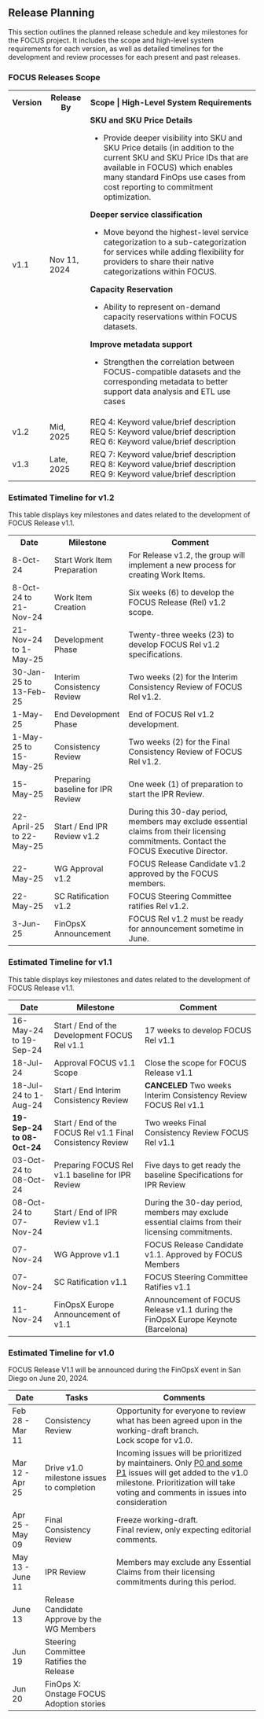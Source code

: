 ## Release Planning 
This section outlines the planned release schedule and key milestones for the FOCUS project. It includes the scope and high-level system requirements for each version, as well as detailed timelines for the development and review processes for each present and past releases. 

### FOCUS Releases Scope
<table>
    <tr>
        <th>Version</th>
        <th>Release By</th>
        <th>Scope | High-Level System Requirements</th>
    </tr>
    <tr>
        <td>v1.1</td>
        <td>Nov 11, 2024</td>
        <td>
            <strong>SKU and SKU Price Details</strong>
            <ul>
                <li>Provide deeper visibility into SKU and SKU Price details (in addition to the current SKU and SKU Price IDs that are available in FOCUS) which enables many standard FinOps use cases from cost reporting to commitment optimization.
                </li>
            </ul>
            <strong>Deeper service classification</strong>
            <ul>
                <li>Move beyond the highest-level service categorization to a sub-categorization for services while adding flexibility for providers to share their native categorizations within FOCUS.
                </li>
            </ul>
            <strong>Capacity Reservation</strong>
            <ul>
                <li>Ability to represent on-demand capacity reservations within FOCUS datasets.
                </li>
            </ul>
            <strong>Improve metadata support</strong>
            <ul>
                <li>Strengthen the correlation between FOCUS-compatible datasets and the corresponding metadata to better support data analysis and ETL use cases
                </li>
            </ul>
        </td>
    </tr>
    <tr>
        <td>v1.2</td>
        <td>Mid, 2025</td>
        <td>
            REQ 4: Keyword value/brief description<br>
            REQ 5: Keyword value/brief description<br>
            REQ 6: Keyword value/brief description
        </td>
    </tr>
    <tr>
        <td>v1.3</td>
        <td>Late, 2025</td>
        <td>
            REQ 7: Keyword value/brief description<br>
            REQ 8: Keyword value/brief description<br>
            REQ 9: Keyword value/brief description
        </td>
    </tr>
</table>

### Estimated Timeline for v1.2
This table displays key milestones and dates related to the development of FOCUS Release v1.1.
<table>
  <tr>
    <th>Date</th>
    <th>Milestone</th>
    <th>Comment</th>
  </tr>
  <tr>
    <td>8-Oct-24</td>
    <td>Start Work Item Preparation</td>
    <td>For Release v1.2, the group will implement a new process for creating Work Items.</td>
  </tr>
  <tr>
    <td>8-Oct-24 to 21-Nov-24</td>
    <td>Work Item Creation</td>
    <td>Six weeks (6) to develop the FOCUS Release (Rel) v1.2 scope.</td>
  </tr>
  <tr>
    <td>21-Nov-24 to 1-May-25</td>
    <td>Development Phase</td>
    <td>Twenty-three weeks (23) to develop FOCUS Rel v1.2 specifications.</td>
  </tr>
  <tr>
    <td>30-Jan-25 to 13-Feb-25</td>
    <td>Interim Consistency Review</td>
    <td>Two weeks (2) for the Interim Consistency Review of FOCUS Rel v1.2.</td>
  </tr>
  <tr>
    <td>1-May-25</td>
    <td>End Development Phase</td>
    <td>End of FOCUS Rel v1.2 development.</td>
  </tr>
  <tr>
    <td>1-May-25 to 15-May-25</td>
    <td>Consistency Review</td>
    <td>Two weeks (2) for the Final Consistency Review of FOCUS Rel v1.2.</td>
  </tr>
  <tr>
    <td>15-May-25</td>
    <td>Preparing baseline for IPR Review</td>
    <td>One week (1) of preparation to start the IPR Review.</td>
  </tr>
  <tr>
    <td>22-April-25 to 22-May-25</td>
    <td>Start / End IPR Review v1.2</td>
    <td>During this 30-day period, members may exclude essential claims from their licensing commitments. Contact the FOCUS Executive Director.</td>
  </tr>
  <tr>
    <td>22-May-25</td>
    <td>WG Approval v1.2</td>
    <td>FOCUS Release Candidate v1.2 approved by the FOCUS members.</td>
  </tr>
  <tr>
    <td>22-May-25</td>
    <td>SC Ratification v1.2</td>
    <td>FOCUS Steering Committee ratifies Rel v1.2.</td>
  </tr>
  <tr>
    <td>3-Jun-25</td>
    <td>FinOpsX Announcement</td>
    <td>FOCUS Rel v1.2 must be ready for announcement sometime in June.</td>
  </tr>
</table>

### Estimated Timeline for v1.1
This table displays key milestones and dates related to the development of FOCUS Release v1.1.
<table>
    <thead>
        <tr>
            <th>Date</th>
            <th>Milestone</th>
            <th>Comment</th>
        </tr>
    </thead>
    <tbody>
        <tr>
            <td>16-May-24 to 19-Sep-24</td>
            <td>Start / End of the Development FOCUS Rel v1.1</td>
            <td>17 weeks to develop FOCUS Rel v1.1</td>
        </tr>
        <tr>
            <td>18-Jul-24</td>
            <td>Approval FOCUS v1.1 Scope</td>
            <td>Close the scope for FOCUS Release v1.1</td>
        </tr>
        <tr>
            <td>18-Jul-24 to 1-Aug-24</td>
            <td>Start / End Interim Consistency Review</td>
            <td><strong>CANCELED</strong> Two weeks Interim Consistency Review FOCUS Rel v1.1</td>
        </tr>
        <tr>
            <td><strong>19-Sep-24 to 08-Oct-24</strong></td>
            <td>Start / End of the FOCUS Rel v1.1 Final Consistency Review</td>
            <td>Two weeks Final Consistency Review FOCUS Rel v1.1</td>
        </tr>
        <tr>
            <td>03-Oct-24 to 08-Oct-24</td>
            <td>Preparing FOCUS Rel v1.1 baseline for IPR Review</td>
            <td>Five days to get ready the baseline Specifications for IPR Review</td>
        </tr>
        <tr>
            <td>08-Oct-24 to 07-Nov-24</td>
            <td>Start / End of IPR Review v1.1</td>
            <td>During the 30-day period, members may exclude essential claims from their licensing commitments.</td>
        </tr>
        <tr>
            <td>07-Nov-24</td>
            <td>WG Approve v1.1</td>
            <td>FOCUS Release Candidate v1.1. Approved by FOCUS Members</td>
        </tr>
        <tr>
            <td>07-Nov-24</td>
            <td>SC Ratification v1.1</td>
            <td>FOCUS Steering Committee Ratifies v1.1</td>
        </tr>
        <tr>
            <td>11-Nov-24</td>
            <td>FinOpsX Europe Announcement of v1.1</td>
            <td>Announcement of FOCUS Release v1.1 during the FinOpsX Europe Keynote (Barcelona)</td>
        </tr>
    </tbody>
</table>




### Estimated Timeline for v1.0
FOCUS Release V1.1 will be announced during the FinOpsX event in San Diego on June 20, 2024.
<table>
    <thead>
        <tr>
            <th>Date</th>
            <th>Tasks</th>
            <th>Comments</th>
        </tr>
    </thead>
    <tbody>
        <tr>
            <td>Feb 28 - Mar 11</td>
            <td>Consistency Review</td>
            <td>Opportunity for everyone to review what has been agreed upon in the working-draft branch. </br> Lock scope for v1.0.</td>
        </tr>
        <tr>
            <td>Mar 12 - Apr 25</td>
            <td>Drive v1.0 milestone issues to completion</td>
            <td>Incoming issues will be prioritized by maintainers. Only <a href="https://github.com/FinOps-Open-Cost-and-Usage-Spec/FOCUS_Spec/labels" target="_blank">P0 and some P1</a> issues will get added to the v1.0 milestone. Prioritization will take voting and comments in issues into consideration</td>
        </tr>
        <tr>
            <td>Apr 25 - May 09</td>
            <td>Final Consistency Review</td>
            <td>Freeze working-draft. </br> Final review, only expecting editorial comments.</td>
        </tr>
        <tr>
            <td>May 13 - June 11</td>
            <td>IPR Review</td>
            <td>Members may exclude any Essential Claims from their licensing commitments during this period.</td>
        </tr>
        <tr>
            <td>June 13</td>
            <td>Release Candidate Approve by the WG Members</td>
            <td></td>
        </tr>
        <tr>
            <td>Jun 19</td>
            <td>Steering Committee Ratifies the Release</td>
            <td></td>
        </tr>
        <tr>
            <td>Jun 20</td>
            <td>FinOps X: Onstage FOCUS Adoption stories</td>
            <td></td>
        </tr>
    </tbody>
</table>
